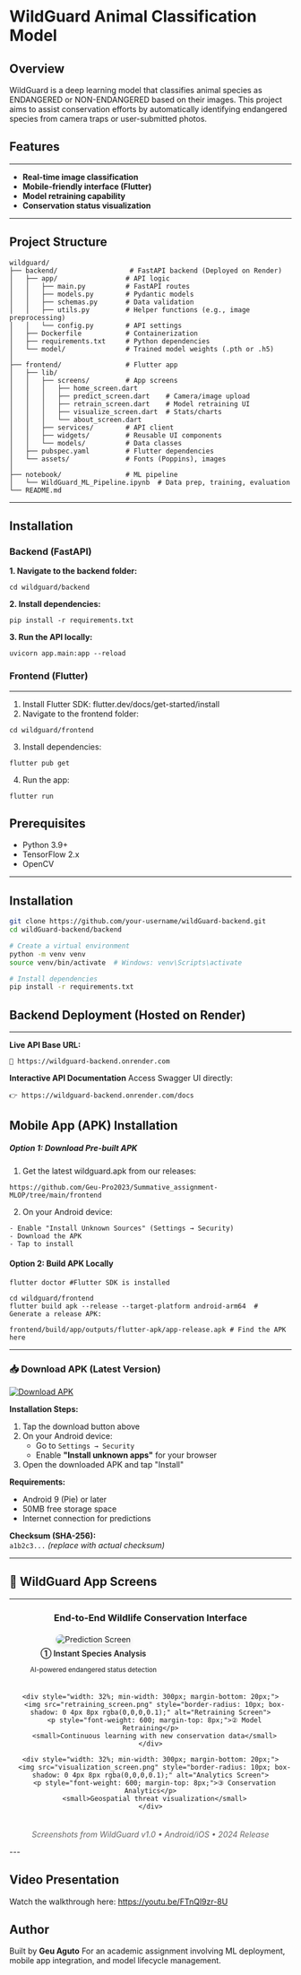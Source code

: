 # WildGuard Animal Classification Model

## Overview
WildGuard is a deep learning model that classifies animal species as ENDANGERED or NON-ENDANGERED based on their images. This project aims to assist conservation efforts by automatically identifying endangered species from camera traps or user-submitted photos.


##  Features
---
- **Real-time image classification**
- **Mobile-friendly interface (Flutter)**
- **Model retraining capability**
- **Conservation status visualization**
---
## Project Structure
```
wildguard/
├── backend/                  # FastAPI backend (Deployed on Render)
│   ├── app/                 # API logic
│   │   ├── main.py          # FastAPI routes
│   │   ├── models.py        # Pydantic models
│   │   ├── schemas.py       # Data validation
│   │   ├── utils.py         # Helper functions (e.g., image preprocessing)
│   │   └── config.py        # API settings
│   ├── Dockerfile           # Containerization
│   ├── requirements.txt     # Python dependencies
│   └── model/               # Trained model weights (.pth or .h5)
│
├── frontend/                # Flutter app
│   ├── lib/
│   │   ├── screens/         # App screens
│   │   │   ├── home_screen.dart
│   │   │   ├── predict_screen.dart    # Camera/image upload
│   │   │   ├── retrain_screen.dart    # Model retraining UI
│   │   │   ├── visualize_screen.dart  # Stats/charts
│   │   │   └── about_screen.dart
│   │   ├── services/        # API client
│   │   ├── widgets/         # Reusable UI components
│   │   └── models/          # Data classes
│   ├── pubspec.yaml         # Flutter dependencies
│   └── assets/              # Fonts (Poppins), images
│
├── notebook/                # ML pipeline
│   └── WildGuard_ML_Pipeline.ipynb  # Data prep, training, evaluation
└── README.md
```
---
## Installation

### **Backend (FastAPI)**

**1. Navigate to the backend folder:**
```
cd wildguard/backend
```
**2. Install dependencies:**
```
pip install -r requirements.txt
```
**3. Run the API locally:**
```
uvicorn app.main:app --reload
```
### Frontend (Flutter)
---
1. Install Flutter SDK: flutter.dev/docs/get-started/install
2. Navigate to the frontend folder:
```
cd wildguard/frontend
```
3. Install dependencies:
```
flutter pub get
```
4. Run the app:
```
flutter run
```

## Prerequisites
- Python 3.9+
- TensorFlow 2.x
- OpenCV
---

## Installation
```bash
git clone https://github.com/your-username/wildGuard-backend.git
cd wildGuard-backend/backend

# Create a virtual environment
python -m venv venv
source venv/bin/activate  # Windows: venv\Scripts\activate

# Install dependencies
pip install -r requirements.txt
```

 ##  Backend Deployment (Hosted on Render)
 ---
**Live API Base URL:**
 ```
🔗 https://wildguard-backend.onrender.com
```
**Interactive API Documentation**
Access Swagger UI directly:
 ```
👉 https://wildguard-backend.onrender.com/docs
 ```
 ## Mobile App (APK) Installation
##### **Option 1: Download Pre-built APK**
1. Get the latest wildguard.apk from our releases:
```
https://github.com/Geu-Pro2023/Summative_assignment-MLOP/tree/main/frontend
```
2. On your Android device:
```
- Enable "Install Unknown Sources" (Settings → Security)
- Download the APK
- Tap to install
```
#### **Option 2: Build APK Locally**
```
flutter doctor #Flutter SDK is installed
```
```
cd wildguard/frontend
flutter build apk --release --target-platform android-arm64  # Generate a release APK:
```
```
frontend/build/app/outputs/flutter-apk/app-release.apk # Find the APK here
```
---
### 📥 Download APK (Latest Version)

[![Download APK](https://img.shields.io/badge/Download_WildGuard_APK-v1.0.0-blue?style=for-the-badge&logo=android)](wildGuard.apk)

**Installation Steps:**
1. Tap the download button above
2. On your Android device:
   - Go to `Settings → Security`
   - Enable **"Install unknown apps"** for your browser
3. Open the downloaded APK and tap "Install"

**Requirements:**
- Android 9 (Pie) or later
- 50MB free storage space
- Internet connection for predictions

**Checksum (SHA-256):**  
`a1b2c3...` *(replace with actual checksum)*

 ---

 ## 📱 WildGuard App Screens
 ---
<div align="center">
  <h3>End-to-End Wildlife Conservation Interface</h3>
  
  <div style="display: flex; justify-content: space-between; flex-wrap: wrap; margin: 20px 0;">
    <div style="width: 32%; min-width: 300px; margin-bottom: 20px;">
      <img src="prediction_screen.png" style="border-radius: 10px; box-shadow: 0 4px 8px rgba(0,0,0,0.1);" alt="Prediction Screen">
      <p style="font-weight: 600; margin-top: 8px;">① Instant Species Analysis</p>
      <small>AI-powered endangered status detection</small>
    </div>
    
    <div style="width: 32%; min-width: 300px; margin-bottom: 20px;">
      <img src="retraining_screen.png" style="border-radius: 10px; box-shadow: 0 4px 8px rgba(0,0,0,0.1);" alt="Retraining Screen">
      <p style="font-weight: 600; margin-top: 8px;">② Model Retraining</p>
      <small>Continuous learning with new conservation data</small>
    </div>
    
    <div style="width: 32%; min-width: 300px; margin-bottom: 20px;">
      <img src="visualization_screen.png" style="border-radius: 10px; box-shadow: 0 4px 8px rgba(0,0,0,0.1);" alt="Analytics Screen">
      <p style="font-weight: 600; margin-top: 8px;">③ Conservation Analytics</p>
      <small>Geospatial threat visualization</small>
    </div>
  </div>

  <p align="center" style="font-style: italic; color: #666;">
    Screenshots from WildGuard v1.0 • Android/iOS • 2024 Release
  </p>
</div>
---

## Video Presentation
Watch the walkthrough here: https://youtu.be/FTnQl9zr-8U

## Author
Built by **Geu Aguto**
For an academic assignment involving ML deployment, mobile app integration, and model lifecycle management.


